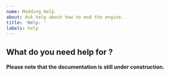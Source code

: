 ```yaml
---
name: Modding Help
about: Ask help about how to mod the engine.
title: 'Help: '
labels: help
---
```

## What do you need help for ?
#### Please note that the documentation is still under construction.